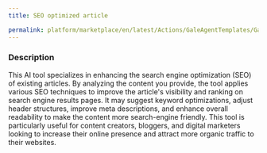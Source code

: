 ```yaml
---
title: SEO optimized article

permalink: platform/marketplace/en/latest/Actions/GaleAgentTemplates/GaleTL_019
---
```

### Description

This AI tool specializes in enhancing the search engine optimization (SEO) of existing articles. By analyzing the content you provide, the tool applies various SEO techniques to improve the article's visibility and ranking on search engine results pages. It may suggest keyword optimizations, adjust header structures, improve meta descriptions, and enhance overall readability to make the content more search-engine friendly. This tool is particularly useful for content creators, bloggers, and digital marketers looking to increase their online presence and attract more organic traffic to their websites.